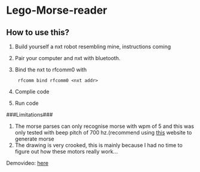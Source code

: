 Lego-Morse-reader
===============

How to use this?
----------------
1. Build yourself a nxt robot resembling mine, instructions coming
2. Pair your computer and nxt with bluetooth.
3. Bind the nxt to rfcomm0 with

        rfcomm bind rfcomm0 <nxt addr>
    
4. Complie code
5. Run code

###Limitations###
1. The morse parses can only recognise morse with wpm of 5 and this was only tested with beep pitch
   of 700 hz.(recommend using [this](http://morsecode.scphillips.com/jtranslator.html) website to generate morse
2. The drawing is very crooked, this is mainly because I had no time to figure out how these motors
   really work...


Demovideo: [here](https://mega.co.nz/#!iBEXkBjY!cQ-17lrsy6NAKtoSD6PLbqvjvVNEifv5jtKp_bPx6DI)
